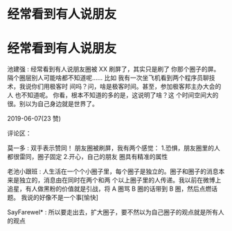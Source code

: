 # 经常看到有人说朋友

# 经常看到有人说朋友

池建强 : 经常看到有人说朋友圈被 XX 刷屏了，其实只是刷了 你那个圈子的屏。隔个圈层别人可能啥都不知道呢…… 比如 我有一次坐飞机看到两个程序员聊技术，我说你们用极客时 间吗？问，啥是极客时间。甚至，参加极客邦主办大会的人 也不知道呢。 你看，根本不知道的多的是，这说明了啥？这 个时间空间大的很。别以为自己身边就是世界了。

2019-06-07(23 赞)

评论区：

莫一多 : 双手表示赞同！ 朋友圈被刷屏，我有两个感觉： 1.恐惧，朋友圈里的人都很雷同，圈子固定 2.开心，自己的朋友 圈具有精准的属性

老池小跟班 : 人生活在一个个小圈子里，每个圈子是独立的。圈子和圈子的消息本来是独立的，消息由在同时在两个和两 个以上圈子里的人传递。我以前在微博上追星，有人做黑粉的价值就是引战，将 A 圈骂 B 圈的话带到 B 圈，然后点燃话题。 我说的好像不是一个事[愉快]

SayFarewel* : 所以要走出去，扩大圈子，要不然以为自己圈子的观点就是所有人的观点